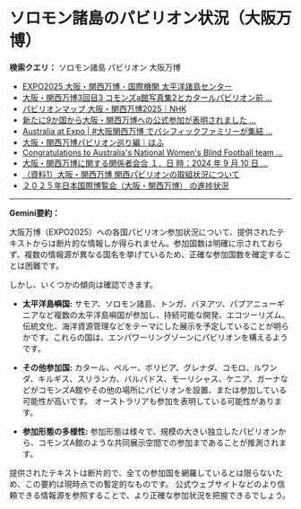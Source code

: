 # ソロモン諸島のパビリオン状況（大阪万博）

**検索クエリ：** ソロモン諸島 パビリオン 大阪万博

- [EXPO2025 大阪・関西万博 - 国際機関 太平洋諸島センター](https://pic.or.jp/featured_word/10255/)
- [大阪・関西万博3回目3 コモンズa館写真集2とカタールパビリオン前 ...](https://ameblo.jp/bomuu/entry-12895014892.html)
- [パビリオンマップ 大阪・関西万博2025｜NHK](https://www3.nhk.or.jp/news/special/osaka_expo/pavilion/)
- [新たに9か国から大阪・関西万博への公式参加が表明されました ...](https://www.expo2025.or.jp/news/news-20220531-01/)
- [Australia at Expo | #大阪関西万博 でパシフィックファミリーが集結 ...](https://www.instagram.com/p/DLBl9BHzbct/)
- [大阪・関西万博パビリオン巡り編｜ほふ](https://note.com/matugeya/n/nedf39f8182d6)
- [Congratulations to Australia's National Women's Blind Football team ...](https://www.facebook.com/AustraliaatExpo/posts/congratulations-to-australias-national-womens-blind-football-team-for-such-a-suc/1026989232915774/)
- [大阪・関西万博に関する関係者会合 １．日 時：2024 年 9 月 10 日 ...](https://www.cas.go.jp/jp/seisaku/osaka_kansai_banpaku/pdf/r60910_siryou1.pdf)
- [（資料1）大阪・関西万博 関西パビリオンの取組状況について](https://www.kouiki-kansai.jp/material/files/group/3/1-170shiryo1.pdf)
- [２０２５年日本国際博覧会（大阪・関西万博） の進捗状況](https://www.cas.go.jp/jp/seisaku/expo_suisin_honbu/kankei_renraku/dai5/siryou1.pdf)


---

**Gemini要約：**

大阪万博（EXPO2025）への各国パビリオン参加状況について、提供されたテキストからは断片的な情報しか得られません。参加国数は明確に示されておらず、複数の情報源が異なる国名を挙げているため、正確な参加国数を確定することは困難です。

しかし、いくつかの傾向は確認できます。

* **太平洋島嶼国:**  サモア、ソロモン諸島、トンガ、バヌアツ、パプアニューギニアなど複数の太平洋島嶼国が参加し、持続可能な開発、エコツーリズム、伝統文化、海洋資源管理などをテーマにした展示を予定していることが明らかです。これらの国は、エンパワーリングゾーンにパビリオンを構えるようです。

* **その他参加国:**  カタール、ペルー、ボリビア、グレナダ、コモロ、ルワンダ、キルギス、スリランカ、バルバドス、モーリシャス、ケニア、ガーナなどがコモンズA館やその他の場所にパビリオンを設置、または参加している可能性が高いです。  オーストラリアも参加を表明している可能性があります。

* **参加形態の多様性:**  参加形態は様々で、規模の大きい独立したパビリオンから、コモンズA館のような共同展示空間での参加まであることが推測されます。


提供されたテキストは断片的で、全ての参加国を網羅しているとは限らないため、この要約は現時点での暫定的なものです。  公式ウェブサイトなどのより信頼できる情報源を参照することで、より正確な参加状況を把握できるでしょう。

